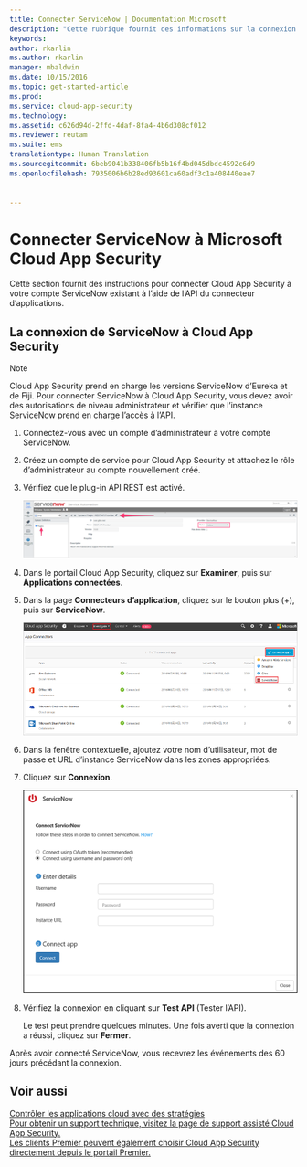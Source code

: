 ```yaml
---
title: Connecter ServiceNow | Documentation Microsoft
description: "Cette rubrique fournit des informations sur la connexion de votre application ServiceNow à Cloud App Security à l’aide du connecteur API."
keywords: 
author: rkarlin
ms.author: rkarlin
manager: mbaldwin
ms.date: 10/15/2016
ms.topic: get-started-article
ms.prod: 
ms.service: cloud-app-security
ms.technology: 
ms.assetid: c626d94d-2ffd-4daf-8fa4-4b6d308cf012
ms.reviewer: reutam
ms.suite: ems
translationtype: Human Translation
ms.sourcegitcommit: 6beb9041b338406fb5b16f4bd045dbdc4592c6d9
ms.openlocfilehash: 7935006b6b28ed93601ca60adf3c1a408440eae7


---
```


# <a name="connect-servicenow-to-microsoft-cloud-app-security"></a>Connecter ServiceNow à Microsoft Cloud App Security
Cette section fournit des instructions pour connecter Cloud App Security à votre compte ServiceNow existant à l’aide de l’API du connecteur d’applications.  
  
## <a name="how-to-connect-servicenow-to-cloud-app-security"></a>La connexion de ServiceNow à Cloud App Security  
  
> [!NOTE]  
>  Cloud App Security prend en charge les versions ServiceNow d’Eureka et de Fiji. Pour connecter ServiceNow à Cloud App Security, vous devez avoir des autorisations de niveau administrateur et vérifier que l’instance ServiceNow prend en charge l’accès à l’API.  
  
1.  Connectez-vous avec un compte d’administrateur à votre compte ServiceNow.  
  
2.  Créez un compte de service pour Cloud App Security et attachez le rôle d’administrateur au compte nouvellement créé.  
  
3.  Vérifiez que le plug-in API REST est activé.  
  
     ![servicenow, compte](./media/servicenow-account.png "servicenow account")  
  
4.  Dans le portail Cloud App Security, cliquez sur **Examiner**, puis sur **Applications connectées**.  
  
5.  Dans la page **Connecteurs d’application**, cliquez sur le bouton plus (+), puis sur **ServiceNow**.  
  
     ![connecter servicenow](./media/connect-servicenow.png "connect servicenow")  
  
6.  Dans la fenêtre contextuelle, ajoutez votre nom d’utilisateur, mot de passe et URL d’instance ServiceNow dans les zones appropriées.  
  
7.  Cliquez sur **Connexion**.  
  
     ![servicenow, mettre à jour le mot de passe](./media/servicenow-update-password.png "servicenow update password")  
  
8.  Vérifiez la connexion en cliquant sur **Test API** (Tester l’API).  
  
     Le test peut prendre quelques minutes. Une fois averti que la connexion a réussi, cliquez sur **Fermer**.  
  
Après avoir connecté ServiceNow, vous recevrez les événements des 60 jours précédant la connexion.
  
## <a name="see-also"></a>Voir aussi  
[Contrôler les applications cloud avec des stratégies](control-cloud-apps-with-policies.md)   
[Pour obtenir un support technique, visitez la page de support assisté Cloud App Security.](http://support.microsoft.com/oas/default.aspx?prid=16031)   
[Les clients Premier peuvent également choisir Cloud App Security directement depuis le portail Premier.](https://premier.microsoft.com/)  
  
  


<!--HONumber=Nov16_HO5-->


